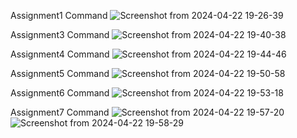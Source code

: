 Assignment1 Command
![Screenshot from 2024-04-22 19-26-39](https://github.com/shivang17d/DS/assets/86548591/3f2558ca-3cc5-4f3a-9a20-fc520b965268)


Assignment3 Command
![Screenshot from 2024-04-22 19-40-38](https://github.com/shivang17d/DS/assets/86548591/d485f2c4-b49c-4c78-9e00-fda9a11b8a0c)

Assignment4 Command
![Screenshot from 2024-04-22 19-44-46](https://github.com/shivang17d/DS/assets/86548591/8b74874e-e70e-405f-8a75-8a706aa67e5c)

Assignment5 Command
![Screenshot from 2024-04-22 19-50-58](https://github.com/shivang17d/DS/assets/86548591/8ef09418-ff3d-4739-87e8-cb3d032f5b9b)


Assignment6 Command
![Screenshot from 2024-04-22 19-53-18](https://github.com/shivang17d/DS/assets/86548591/8f78b54d-2265-4dcc-9bd1-5858f59396dd)


Assignment7 Command
![Screenshot from 2024-04-22 19-57-20](https://github.com/shivang17d/DS/assets/86548591/146ee30b-04b2-4ab5-9636-6f4f68bf8043)
![Screenshot from 2024-04-22 19-58-29](https://github.com/shivang17d/DS/assets/86548591/10e641eb-8d9a-401b-9030-99e370b40bb1)
